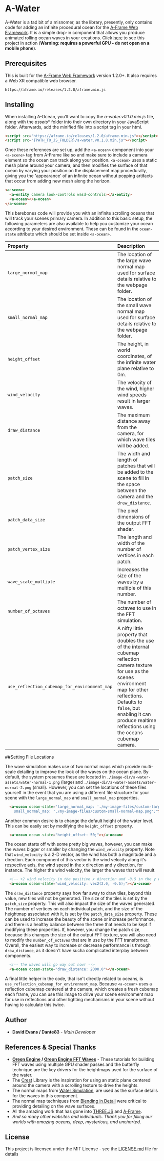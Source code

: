 # A-Water

A-Water is a tad bit of a misnomer, as the library, presently, only contains code for adding an infinite procedural ocean for the [A-Frame Web Framework](https://aframe.io/). It is a simple drop-in component that allows you produce animated rolling ocean waves in your creations. Click [here](https://code-panda.com/pages/projects/a_ocean/v_0_1_0/a_ocean_example) to see this project in action (**Warning: requires a powerful GPU - do not open on a mobile phone**).

## Prerequisites

This is built for the [A-Frame Web Framework](https://aframe.io/) version 1.2.0+. It also requires a Web XR compatible web browser.

`https://aframe.io/releases/1.2.0/aframe.min.js`

## Installing

When installing A-Ocean, you'll want to copy the *a-water.v0.1.0.min.js* file, along with the *assets** folder into their own directory in your JavaScript folder. Afterwards, add the minified file into a script tag in your html.

```html
<script src="https://aframe.io/releases/1.2.0/aframe.min.js"></script>
<script src="{PATH_TO_JS_FOLDER}/a-water.v0.1.0.min.js"></script>
```

Once these references are set up, add the `<a-ocean>` component into your `<a-scene>` tag from A-Frame like so and make sure to include a camera element so the ocean can track along your position. `<a-ocean>` uses a static mesh plane around your camera, and then modifies the surface of that ocean by varying your position on the displacement map procedurally, giving you the 'appearance' of an infinite ocean without popping artifacts that occur from adding new mesh along the horizon.

```html
<a-scene>
  <a-entity camera look-controls wasd-controls></a-entity>
  <a-ocean></a-ocean>
</a-scene>
```

This barebones code will provide you with an infinite scrolling oceans that will track your scenes primary camera. In addition to this basic setup, the following parameters are also available to help you customize your ocean according to your desired environment. These can be found in the `ocean-state` attribute which should be set inside `<a-ocean>`.

**Property** | **Description**
:--- | :---
`large_normal_map` | The location of the large wave normal map used for surface details relative to the webpage folder.
`small_normal_map` | The location of the small wave normal map used for surface details relative to the webpage folder.
`height_offset` | The height, in world coordinates, of the infinite water plane relative to 0m.
`wind_velocity` | The velocity of the wind, higher wind speeds result in larger waves.
`draw_distance` | The maximum distance away from the camera, for which wave tiles will be added.
`patch_size` | The width and length of patches that will be added to the scene to fill in the space between the camera and the `draw_distance`.
`patch_data_size` | The pixel dimensions of the output FFT shader.
`patch_vertex_size` | The length and width of the number of vertices in each patch.
`wave_scale_multiple` | Increases the size of the waves by a multiple of this number.
`number_of_octaves` | The number of octaves to use in the FFT simulation.
`use_reflection_cubemap_for_environment_map` | A nifty little property that doubles the use of the internal cubemap reflection camera texture for use as the scenes environment map for other reflections. Defaults to `false`, but enabling it can produce realtime reflections using the oceans cubemap camera.

##Setting File Locations

The wave simulation makes use of two normal maps which provide multi-scale detailing to improve the look of the waves on the ocean plane. By default, the system presumes these are located in `./image-dir/a-water-assets/water-normal-1.png` (large) and `./image-dir/a-water-assets/water-normal-2.png` (small). However, you can set the locations of these files yourself in the event that you are using a different file structure for your scene with the `large_normal_map` and `small_normal_map` properties.

```html
  <a-ocean ocean-state="large_normal_map: './my-image-files/custom-large-normal-map.png';
    small_normal_map: './my-image-files/custom-small-normal-map.png';"></a-ocean>
```

Another common desire is to change the default height of the water level. This can be easily set by modifying the `height_offset` property.

```html
  <a-ocean ocean-state="height_offset: 50;"></a-ocean>
```

The ocean starts off with some pretty big waves, however, you can make the waves bigger or smaller by changing the `wind_velocity` property. Note that `wind_velocity` is a 2-D vector, as the wind has both a magnitude and a direction. Each component of this vector is the wind velocity along it's respective axis, the wind speed in the x direction and y direction, for instance. The higher the wind velocity, the larger the waves that will result.

```html
  <!-- +2 wind velocity in the positive x direction and -0.5 in the y direction -->
  <a-ocean ocean-state="wind_velocity: vec2(2.0, -0.5);"></a-ocean>
```

The `draw_distance` property says how far away to draw tiles, beyond this value, new tiles will not be generated. The size of the tiles is set by the `patch_size` property. This will also impact the size of the waves generated. The number of vertices on each individual patch, and the size of the heightmap associated with it, is set by the `patch_data_size` property. These can be used to increase the beauty of the scene or increase performance, and there is a healthy balance between the three that needs to be kept if modifying these properties. If, however, you change the patch size, because this changes the size of the output FFT texture, you will also need to modify the `number_of_octaves` that are in use by the FFT transformer. Overall, the easiest way to increase or decrease performance is through `draw_distance`, as it doesn't have sucha  complicated interplay between components.

```html
  <!-- The waves will go way out now! -->
  <a-ocean ocean-state="draw_distance: 2000.0"></a-ocean>
```

A final little helper in the code, that isn't directly related to oceans, is `use_reflection_cubemap_for_environment_map`. Because `<a-ocean>` uses a reflection cubemap centered at the camera, which creates a fresh cubemap each frame, you can use this image to drive your scene environment map for use in reflections and other lighting mechanisms in your scene without having to calculate this twice.

## Author
* **David Evans / Dante83** - *Main Developer*

## References & Special Thanks
* **[Oreon Engine](https://github.com/fynnfluegge/oreon-engine) / [Oreon Engine FFT Waves](https://youtu.be/B3YOLg0sA2g)** - These tutorials for building FFT waves using multiple GPU shader passes and the butterfly technique are the key drivers for the heightmaps used for the surface of the water.
* The [Crest](https://github.com/wave-harmonic/crest) Library is the inspiration for using an static plane centered around the camera with a scrolling texture to drive the heights.
* The normal maps from [Water Simulation](https://watersimulation.tumblr.com/post/115928250077/scrolling-normal-maps), are used as the surface details for the waves in this component.
* The normal map techniques from [Blending in Detail](https://blog.selfshadow.com/publications/blending-in-detail/) were critical to providing detailing on the wave surfaces.
* All the amazing work that has gone into [THREE.JS](https://threejs.org/) and [A-Frame](https://aframe.io/).
* *And so many other websites and individuals. Thank you for filling our worlds with amazing oceans, deep, mysterious, and uncharted.*

## License
This project is licensed under the MIT License - see the [LICENSE.md](LICENSE.md) file for details
